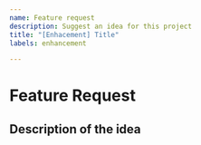 ```yaml
---
name: Feature request
description: Suggest an idea for this project
title: "[Enhacement] Title"
labels: enhancement

---
```

# Feature Request

## Description of the idea
<!-- Clear description of your idea -->
